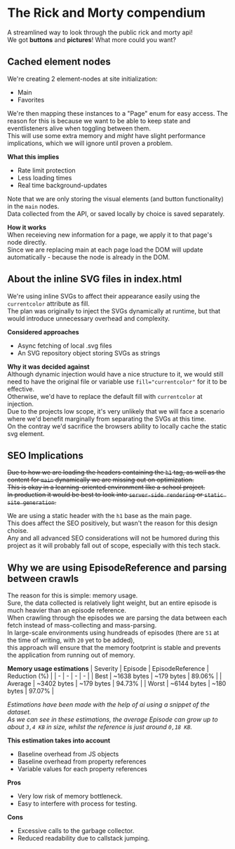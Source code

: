 # The Rick and Morty compendium
A streamlined way to look through the public rick and morty api!  
We got **buttons** and **pictures**! What more could you want?

## Cached element nodes
We're creating 2 element-nodes at site initialization:  
* Main
* Favorites

We're then mapping these instances to a "Page" enum for easy access.
The reason for this is because we want to be able to keep state and eventlisteners alive when toggling between them.  
This will use some extra memory and *might* have slight performance implications, which we will ignore until proven a problem.  

**What this implies**  
* Rate limit protection
* Less loading times
* Real time background-updates

Note that we are only storing the visual elements (and button functionality) in the `main` nodes.  
Data collected from the API, or saved locally by choice is saved separately.  

**How it works**  
When receieving new information for a page, we apply it to that page's node directly.  
Since we are replacing main at each page load the DOM will update automatically - because the node is already in the DOM.

## About the inline SVG files in index.html
We're using inline SVGs to affect their appearance easily using the `currentcolor` attribute as fill.  
The plan was originally to inject the SVGs dynamically at runtime, but that would introduce unnecessary overhead and complexity.  

**Considered approaches**  
* Async fetching of local .svg files
* An SVG repository object storing SVGs as strings

**Why it was decided against**  
Although dynamic injection would have a nice structure to it, we would still need to have the original file or variable use `fill="currentcolor"` for it to be effective.  
Otherwise, we'd have to replace the default fill with `currentcolor` at injection.  
Due to the projects low scope, it's very unlikely that we will face a scenario where we'd benefit marginally from separating the SVGs at this time.  
On the contray we'd sacrifice the browsers ability to locally cache the static svg element.  

## SEO Implications
~~Due to how we are loading the headers containing the `h1` tag, as well as the content for `main` dynamically we are missing out on optimization.~~  
~~This is okay in a learning-oriented environment like a school project.~~  
~~In production it would be best to look into `server-side rendering` or `static site generation`.~~  

We are using a static header with the `h1` base as the main page.  
This does affect the SEO positively, but wasn't the reason for this design choise.  
Any and all advanced SEO considerations will not be humored during this project as it will probably fall out of scope, especially with this tech stack.

## Why we are using EpisodeReference and parsing between crawls
The reason for this is simple: memory usage.  
Sure, the data collected is relatively light weight, but an entire episode is much heavier than an episode reference.  
When crawling through the episodes we are parsing the data between each fetch instead of mass-collecting and mass-parsing.  
In large-scale environments using hundreads of episodes (there are `51` at the time of writing, with `20` yet to be added),  
this approach will ensure that the memory footprint is stable and prevents the application from running out of memory.

**Memory usage estimations**
| Severity | Episode | EpisodeReference | Reduction (%) |
| - | - | - | - |
| Best | ~1638 bytes | ~179 bytes | 89.06% |
| Average | ~3402 bytes | ~179 bytes | 94.73% |
| Worst | ~6144 bytes | ~180 bytes | 97.07% |  

*Estimations have been made with the help of ai using a snippet of the dataset.*  
*As we can see in these estimations, the average Episode can grow up to about `3,4 KB` in size, whilst the reference is just around `0,18 KB`.*  

**This estimation takes into account**
* Baseline overhead from JS objects
* Baseline overhead from property references
* Variable values for each property references

**Pros**
* Very low risk of memory bottleneck.
* Easy to interfere with process for testing.

**Cons**
* Excessive calls to the garbage collector.
* Reduced readability due to callstack jumping.